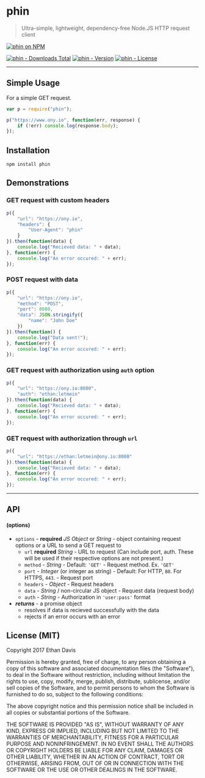 # phin

> Ultra-simple, lightweight, dependency-free Node.JS HTTP request client

[![phin on NPM](https://nodei.co/npm/phin.png)](https://www.npmjs.com/package/phin)

[![phin - Downloads Total](https://img.shields.io/npm/dt/phin.svg)](https://www.npmjs.com/package/phin) [![phin - Version](https://img.shields.io/npm/v/phin.svg)](https://www.npmjs.com/package/phin) [![phin - License](https://img.shields.io/npm/l/phin.svg)](https://www.npmjs.com/package/phin)

---

## Simple Usage
For a simple GET request.

```javascript
var p = require("phin");

p("https://www.ony.io", function(err, response) {
	if (!err) console.log(response.body);
});
```


## Installation

```
npm install phin
```


## Demonstrations

### GET request with custom headers

```javascript
p({
	"url": "https://ony.io",
	"headers": {
		"User-Agent": "phin"
	}
}).then(function(data) {
	console.log("Recieved data: " + data);
}, function(err) {
	console.log("An error occured: " + err);
});
```

### POST request with data

```javascript
p({
	"url": "https://ony.io",
	"method": "POST",
	"port": 8080,
	"data": JSON.stringify({
		"name": "John Doe"
	})
}).then(function() {
	console.log("Data sent!");
}, function(err) {
	console.log("An error occured: " + err);
});
```

### GET request with authorization using `auth` option

```javascript
p({
	"url": "https://ony.io:8080",
	"auth": "ethan:letmein"
}).then(function(data) {
	console.log("Recieved data: " + data);
}, function(err) {
	console.log("An error occured: " + err);
});
```

### GET request with authorization through `url`

```javascript
p({
	"url": "https://ethan:letmein@ony.io:8080"
}).then(function(data) {
	console.log("Recieved data: " + data);
}, function(err) {
	console.log("An error occured: " + err);
});
```


---

## API

#### (options)

- `options` - **required** *JS Object* or *String* - object containing request options or a URL to send a GET request to
	- `url` **required** *String* - URL to request (Can include port, auth. These will be used if their respective options are not present.)
	- `method` - *String* - Default: `'GET'` - Request method. Ex. `'GET'`
	- `port` - *Integer* (or integer as string) - Default: For HTTP, `80`. For HTTPS, `443`. - Request port
	- `headers` - *Object* - Request headers
	- `data` - *String* / non-circular JS object - Request data (request body)
	- `auth` - *String* - Authorization in `'user:pass'` format
- ***returns*** - a promise object
	- resolves if data is recieved successfully with the data
	- rejects if an error occurs with an error


## License (MIT)

Copyright 2017 Ethan Davis

Permission is hereby granted, free of charge, to any person obtaining a copy of this software and associated documentation files (the "Software"), to deal in the Software without restriction, including without limitation the rights to use, copy, modify, merge, publish, distribute, sublicense, and/or sell copies of the Software, and to permit persons to whom the Software is furnished to do so, subject to the following conditions:

The above copyright notice and this permission notice shall be included in all copies or substantial portions of the Software.

THE SOFTWARE IS PROVIDED "AS IS", WITHOUT WARRANTY OF ANY KIND, EXPRESS OR IMPLIED, INCLUDING BUT NOT LIMITED TO THE WARRANTIES OF MERCHANTABILITY, FITNESS FOR A PARTICULAR PURPOSE AND NONINFRINGEMENT. IN NO EVENT SHALL THE AUTHORS OR COPYRIGHT HOLDERS BE LIABLE FOR ANY CLAIM, DAMAGES OR OTHER LIABILITY, WHETHER IN AN ACTION OF CONTRACT, TORT OR OTHERWISE, ARISING FROM, OUT OF OR IN CONNECTION WITH THE SOFTWARE OR THE USE OR OTHER DEALINGS IN THE SOFTWARE.